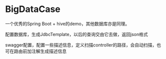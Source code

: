 # BigDataCase
一个优秀的Spring Boot + hive的demo，其他数据库亦是同理。

配置数据库，生成JdbcTemplate，以后的查询交由它去做，返回json格式

swagger配置，配置一些描述信息，定义扫描controller的路径，会自动扫描，也可在路由前加注解生成描述信息

